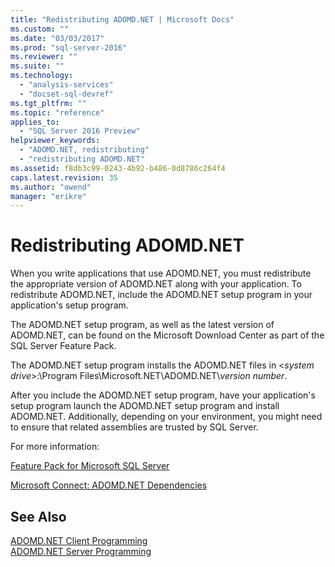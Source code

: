 ```yaml
---
title: "Redistributing ADOMD.NET | Microsoft Docs"
ms.custom: ""
ms.date: "03/03/2017"
ms.prod: "sql-server-2016"
ms.reviewer: ""
ms.suite: ""
ms.technology: 
  - "analysis-services"
  - "docset-sql-devref"
ms.tgt_pltfrm: ""
ms.topic: "reference"
applies_to: 
  - "SQL Server 2016 Preview"
helpviewer_keywords: 
  - "ADOMD.NET, redistributing"
  - "redistributing ADOMD.NET"
ms.assetid: f8db3c99-0243-4b92-b486-0d8786c264f4
caps.latest.revision: 35
ms.author: "owend"
manager: "erikre"
---
```

# Redistributing ADOMD.NET
  When you write applications that use ADOMD.NET, you must redistribute the appropriate version of ADOMD.NET along with your application. To redistribute ADOMD.NET, include the ADOMD.NET setup program in your application's setup program.  
  
 The ADOMD.NET setup program, as well as the latest version of ADOMD.NET, can be found on the Microsoft Download Center as part of the SQL Server Feature Pack.  
  
 The ADOMD.NET setup program installs the ADOMD.NET files in \<*system drive*>:\Program Files\Microsoft.NET\ADOMD.NET\\*version number*.  
  
 After you include the ADOMD.NET setup program, have your application's setup program launch the ADOMD.NET setup program and install ADOMD.NET. Additionally, depending on your environment, you might need to ensure that related assemblies are trusted by SQL Server.  
  
 For more information:  
  
 [Feature Pack for Microsoft SQL Server](http://go.microsoft.com/fwlink/?LinkId=389949)  
  
 [Microsoft Connect: ADOMD.NET Dependencies](http://go.microsoft.com/fwlink/?LinkId=389950)  
  
## See Also  
 [ADOMD.NET Client Programming](../../../analysis-services/multidimensional-models-adomd-net-client/adomd.net-client-programming.md)   
 [ADOMD.NET Server Programming](../../../analysis-services/multidimensional-models-adomd-net-server/adomd.net-server-programming.md)  
  
  